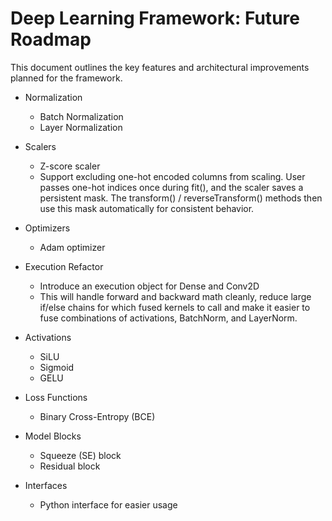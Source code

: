 # Deep Learning Framework: Future Roadmap

This document outlines the key features and architectural improvements planned for the framework.

- Normalization
    - Batch Normalization
    - Layer Normalization

- Scalers
    - Z-score scaler
    - Support excluding one-hot encoded columns from scaling. User passes one-hot indices once during fit(), and the scaler saves a persistent mask. The transform() / reverseTransform() methods then use this mask automatically for consistent behavior.

- Optimizers
    - Adam optimizer

- Execution Refactor
    - Introduce an execution object for Dense and Conv2D
    - This will handle forward and backward math cleanly, reduce large if/else chains for
    which fused kernels to call and make it easier to fuse combinations of activations, BatchNorm, and LayerNorm.

- Activations
    - SiLU
    - Sigmoid
    - GELU

- Loss Functions
    - Binary Cross-Entropy (BCE)

- Model Blocks
    - Squeeze (SE) block
    - Residual block

- Interfaces
    - Python interface for easier usage